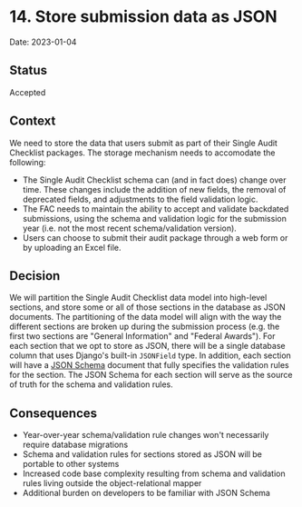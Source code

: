 # 14. Store submission data as JSON

Date: 2023-01-04

## Status

Accepted

## Context

We need to store the data that users submit as part of their Single Audit Checklist packages. The storage mechanism needs to accomodate the following:
- The Single Audit Checklist schema can (and in fact does) change over time. These changes include the addition of new fields, the removal of deprecated fields, and adjustments to the field validation logic.
- The FAC needs to maintain the ability to accept and validate backdated submissions, using the schema and validation logic for the submission year (i.e. not the most recent schema/validation version).
- Users can choose to submit their audit package through a web form or by uploading an Excel file.

## Decision

We will partition the Single Audit Checklist data model into high-level sections, and store some or all of those sections in the database as JSON documents. The partitioning of the data model will align with the way the different sections are broken up during the submission process (e.g. the first two sections are "General Information" and "Federal Awards"). For each section that we opt to store as JSON, there will be a single database column that uses Django's built-in `JSONField` type. In addition, each section will have a [JSON Schema](https://json-schema.org/) document that fully specifies the validation rules for the section. The JSON Schema for each section will serve as the source of truth for the schema and validation rules.

## Consequences

* Year-over-year schema/validation rule changes won't necessarily require database migrations
* Schema and validation rules for sections stored as JSON will be portable to other systems
* Increased code base complexity resulting from schema and validation rules living outside the object-relational mapper
* Additional burden on developers to be familiar with JSON Schema
